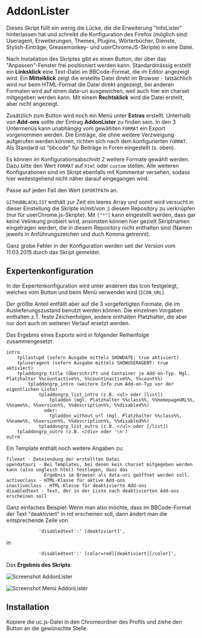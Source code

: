 # AddonLister
Dieses Skript füllt ein wenig die Lücke, die die Erweiterung "InfoLister" hinterlassen hat und schreibt die Konfiguration des Firefox (möglich sind: 
Useragent, Erweiterungen, Themes, Plugins, Wörterbücher, Dienste, Stylish-Einträge, Greasemonkey- und userChromeJS-Skripte) in eine Datei.

Nach Installation des Skriptes gibt es einen Button, der über das "Anpassen"-Fenster frei positioniert werden kann. Standardmässig erstellt ein **Linksklick** eine 
Text-Datei im BBCode-Format, die im Editor angezeigt wird. Ein **Mittelklick** zeigt die erstellte Datei direkt im Browser - tatsächlich wird nur beim HTML-Format 
die Datei direkt angezeigt, bei anderen Formaten wird auf einen data-uri ausgewichen, weil auch hier ein charset mitgegeben werden kann. Mit einem **Rechtsklick** wird 
die Datei erstellt, aber nicht angezeigt.

Zusätzlich zum Button wird noch ein Menü unter **Extras** erstellt. Unterhalb von **Add-ons** sollte der Eintrag **AddonLister** zu finden sein. In den 3 Untermenüs 
kann unabhängig vom gewählten `FORMAT` ein Export vorgenommen werden. Die Einträge, die ohne weitere Verzweigung aufgerufen werden können, richten sich nach dem 
konfigurierten `FORMAT`. Als Standard ist "bbcode" für Beiträge in Foren eingestellt (s. oben).

Es können im Konfigurationsabschnitt 2 weitere Formate gewählt werden. Dazu bitte den Wert `FORMAT` auf `html` oder `custom` stellen. Alle weiteren 
Konfigurationen sind im Skript ebenfalls mit Kommentar versehen, sodass hier weitestgehend nicht näher darauf eingegangen wird.

Passe auf jeden Fall den Wert `EXPORTPATH` an.

`GITHUBBLACKLIST` enthält zur Zeit ein leeres Array und somit wird versucht in dieser Einstellung die Skripte in/mit/von ;) diesem Repository zu verknüpfen 
(nur für userChrome.js-Skripte). Mit `["*"]` kann eingestellt werden, dass gar keine Velinkung probiert wird, ansonsten können hier gezielt Skriptnamen eingetragen 
werden, die in diesem Repository nicht enthalten sind (Namen jeweils in Anführungszeichen und duch Komma getrennt). 

Ganz grobe Fehler in der Konfiguration werden seit der Version vom 11.03.2015 durch das Skript gemeldet.

## Expertenkonfiguration ##
In der Expertenkonfiguration wird unter anderem das Icon festgelegt, welches vom Button und beim Menü verwendet wird (`ICON_URL`).

Der größte Anteil entfällt aber auf die 3 vorgefertigten Formate, die im Auslieferungszustand benutzt werden können. Die einzelnen Vorgaben enthalten z.T. feste 
Zeichenfolgen, andere enthalten Platzhalter, die aber nur dort auch im weiteren Verlauf ersetzt werden.

Das Ergebnis eines Exports wird in folgender Reihenfolge zusammengesetzt:
```
intro
	tpllastupd (sofern Ausgabe mittels SHOWDATE: true aktiviert)
	tpluseragent (sofern Ausgabe mittels SHOWUSERAGENT: true aktiviert)
	tpladdongrp_title (Überschrift und Container je Add-on-Typ. Mgl. Platzhalter %%countactive%%, %%countinactive%%, %%count%%)
		tpladdongrp_intro (weitere Info zum Add-on-Typ vor der eigentlichen Liste)
			tpladdongrp_list_intro (z.B. <ul> oder [list])
				tpladdon (mgl. Platzhalter %%class%%, %%homepageURL%%, %%name%%, %%version%%, %%description%%, %%disabled%%)
			  oder:
				tpladdon_without_url (mgl. Platzhalter %%class%%, %%name%%, %%version%%, %%description%%, %%disabled%%)
			tpladdongrp_list_outro (z.B. </ul> oder [/list])
	tpladdongrp_outro (z.B. </div> oder '\n')
outro
```

Ein Template enthält noch weitere Angaben zu:
```
fileext - Dateiendung der erstellten Datei
opendatauri - Bei Templates, bei denen kein charset mitgegeben werden kann (also ungleich html) festlegen, dass das
              Ergebnis im Browser als data-uri geöffnet werden soll.
activeclass - HTML-Klasse für aktive Add-ons
inactiveclass - HTML-Klasse für deaktivierte Add-ons
disabledtext - Text, der in der Liste nach deaktivierten Add-ons erscheinen soll
```

Ganz einfaches Beispiel: Wenn man also möchte, dass im BBCode-Format der Text "deaktiviert" in rot erscheinen soll, dann ändert man die entsprechende Zeile von 
```
			'disabledtext':' [deaktiviert]',
```
in
```
			'disabledtext':' [color=red][deaktiviert][/color]',
```

Das **Ergebnis des Skripts**:

![Screenshot AddonLister](https://github.com/ardiman/userChrome.js/raw/master/addonlister/scr_addonlister.png)

![Screenshot Menü AddonLister](https://github.com/ardiman/userChrome.js/raw/master/addonlister/scr_addonlister_menu.png)

## Installation
Kopiere die uc.js-Datei in den Chromeordner des Profils und ziehe den Button an die gewünschte Stelle. 